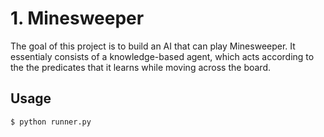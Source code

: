 # 1. Minesweeper

The goal of this project is to build an AI that can play Minesweeper. It essentialy consists of a knowledge-based agent, which acts according to the the predicates that it learns while moving across the board.

## Usage

`$ python runner.py`
